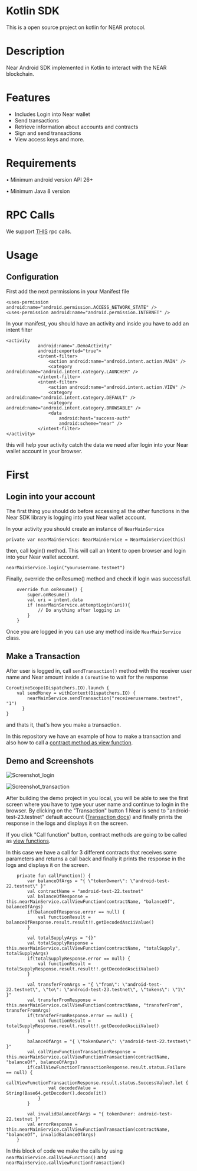 # Kotlin SDK
This is a open source project on kotlin for NEAR protocol.

# Description

Near Android SDK implemented in Kotlin to interact with the NEAR blockchain.

# Features
* Includes Login into Near wallet
* Send transactions
* Retrieve information about accounts and contracts
* Sign and send transactions
* View access keys and more.

# Requirements

•	Minimum android version API 26+

•	Minimum Java 8 version

# RPC Calls
We support [THIS](https://docs.near.org/api/rpc/introduction) rpc calls.

# Usage

## Configuration

First add the next permissions in your Manifest file

```
<uses-permission android:name="android.permission.ACCESS_NETWORK_STATE" />
<uses-permission android:name="android.permission.INTERNET" />
```
In your manifest, you should have an activity and inside you have to add an intent filter

```
<activity
            android:name=".DemoActivity"
            android:exported="true">
            <intent-filter>
                <action android:name="android.intent.action.MAIN" />
                <category android:name="android.intent.category.LAUNCHER" />
            </intent-filter>
            <intent-filter>
                <action android:name="android.intent.action.VIEW" />
                <category android:name="android.intent.category.DEFAULT" />
                <category android:name="android.intent.category.BROWSABLE" />
                <data
                    android:host="success-auth"
                    android:scheme="near" />
            </intent-filter>
</activity>
```

this will help your activity catch the data we need after login into your Near wallet account in your browser.

# First
## Login into your account

The first thing you should do before accessing all the other functions in the Near SDK library is logging into yout Near wallet account.

In your activity you should create an instance of ``` NearMainService ```

```
private var nearMainService: NearMainService = NearMainService(this)
```

then, call login() method. This will call an Intent to open browser and login into your Near wallet account.

```
nearMainService.login("yourusername.testnet")
```

Finally, override the onResume() method and check if login was successfull.

```
    override fun onResume() {
        super.onResume()
        val uri = intent.data
        if (nearMainService.attemptLogin(uri)){
            // Do anything after logging in
        }
    }
```
Once you are logged in you can use any method inside ``` NearMainService ``` class.

## Make a Transaction

After user is logged in, call ``` sendTransaction() ``` method with the receiver user name and Near amount inside a ``` Coroutine ``` to wait for the response

```
CoroutineScope(Dispatchers.IO).launch {
    val sendMoney = withContext(Dispatchers.IO) {
        nearMainService.sendTransaction("receiverusername.testnet", "1")
      }
}
```

and thats it, that's how you make a transaction.

In this repository we have an example of how to make a transaction and also how to call a [contract method as view function][1].


  [1]: https://google.com

## Demo and Screenshots

![Screenshot_login](https://user-images.githubusercontent.com/36077886/183770807-9ca17193-ec95-454c-be1f-a45b4d76c8bd.png)

![Screenshot_transaction](https://user-images.githubusercontent.com/36077886/183782655-1aed08a2-8061-4e68-a671-bdc760bd15ee.png)



After building the demo project in you local, you will be able to see the first screen where you have to type your user name and continue to login in the browser.
 By clicking on the "Transaction" button 1 Near is send to "android-test-23.testnet" default account ([Transaction docs][2]) and finally prints the response in the logs and displays it on the screen.


  [2]: https://docs.near.org/api/rpc/transactions#send-transaction-async
 
 If you click "Call function" button, contract methods are going to be called as [view functions][3].


  [3]: https://docs.near.org/api/rpc/contracts#call-a-contract-function

In this case we have a call for 3 different contracts that receives some parameters and returns a call back and finally it prints the response in the logs and displays it on the screen.

```
    private fun callFunction() {
        var balanceOfArgs = "{ \"tokenOwner\": \"android-test-22.testnet\" }"
        val contractName = "android-test-22.testnet"
        val balanceOfResponse = this.nearMainService.callViewFunction(contractName, "balanceOf", balanceOfArgs)
        if(balanceOfResponse.error == null) {
            val functionResult = balanceOfResponse.result.result!!.getDecodedAsciiValue()
        }

        val totalSupplyArgs = "{}"
        val totalSupplyResponse = this.nearMainService.callViewFunction(contractName, "totalSupply", totalSupplyArgs)
        if(totalSupplyResponse.error == null) {
            val functionResult = totalSupplyResponse.result.result!!.getDecodedAsciiValue()
        }

        val transferFromArgs = "{ \"from\": \"android-test-22.testnet\", \"to\": \"android-test-23.testnet\", \"tokens\": \"1\" }"
        val transferFromResponse = this.nearMainService.callViewFunction(contractName, "transferFrom", transferFromArgs)
        if(transferFromResponse.error == null) {
            val functionResult = totalSupplyResponse.result.result!!.getDecodedAsciiValue()
        }

        balanceOfArgs = "{ \"tokenOwner\": \"android-test-22.testnet\" }"
        val callViewFunctionTransactionResponse = this.nearMainService.callViewFunctionTransaction(contractName, "balanceOf", balanceOfArgs)
        if(callViewFunctionTransactionResponse.result.status.Failure == null) {
            callViewFunctionTransactionResponse.result.status.SuccessValue?.let {
                val decodedValue = String(Base64.getDecoder().decode(it))
            }
        }

        val invalidBalanceOfArgs = "{ tokenOwner: android-test-22.testnet }"
        val errorResponse = this.nearMainService.callViewFunctionTransaction(contractName, "balanceOf", invalidBalanceOfArgs)
    }
```
In this block of code we make the calls by using ``` nearMainService.callViewFunction() ``` and ``` nearMainService.callViewFunctionTransaction() ```
